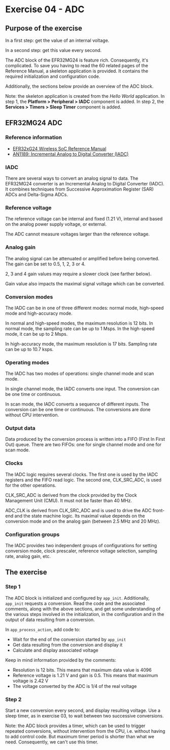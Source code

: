 # Exercise 04 - ADC

## Purpose of the exercise

In a first step: get the value of an internal voltage.

In a second step: get this value every second.

The ADC block of the EFR32MG24 is feature rich. Consequently, it's complicated. To save you having to read the 60 related pages of the Reference Manual, a skeleton application is provided. It contains the required initialization and configuration code.

Additionally, the sections below provide an overview of the ADC block.

Note: the skeleton application is created from the *Hello World* application. In step 1, the **Platform > Peripheral > IADC** component is added. In step 2, the **Services > Timers > Sleep Timer** component is added.

## EFR32MG24 ADC

### Reference information

* [EFR32xG24 Wireless SoC Reference Manual](https://www.silabs.com/documents/public/reference-manuals/efr32xg24-rm.pdf)
* [AN1189: Incremental Analog to Digital Converter (IADC)](https://www.silabs.com/documents/public/application-notes/an1189-efr32-iadc.pdf)

### IADC

There are several ways to convert an analog signal to data. The EFR32MG24 converter is an Incremental Analog to Digital Converter (IADC). It combines techniques from Successive Approximation Register (SAR) ADCs and Delta-Sigma ADCs.

### Reference voltage

The reference voltage can be internal and fixed (1.21 V), internal and based on the analog power supply voltage, or external.

The ADC cannot measure voltages larger than the reference voltage.

### Analog gain

The analog signal can be attenuated or amplified before being converted. The gain can be set to 0.5, 1, 2, 3 or 4.

2, 3 and 4 gain values may require a slower clock (see farther below).

Gain value also impacts the maximal signal voltage which can be converted.

### Conversion modes

The IADC can be in one of three different modes: normal mode, high-speed mode and high-accuracy mode.

In normal and high-speed modes, the maximum resolution is 12 bits. In normal mode, the sampling rate can be up to 1 Msps. In the high-speed mode, it can be up to 2 Msps.

In high-accuracy mode, the maximum resolution is 17 bits. Sampling rate can be up to 10.7 ksps.

### Operating modes

The IADC has two modes of operations: single channel mode and scan mode.

In single channel mode, the IADC converts one input. The conversion can be one time or continuous.

In scan mode, the IADC converts a sequence of different inputs. The conversion can be one time or continuous. The conversions are done without CPU intervention.

### Output data

Data produced by the conversion process is written into a FIFO (First In First Out) queue. There are two FIFOs: one for single channel mode and one for scan mode.

### Clocks

The IADC logic requires several clocks. The first one is used by the IADC registers and the FIFO read logic. The second one, CLK_SRC_ADC, is used for the other operations.

CLK_SRC_ADC is derived from the clock provided by the Clock Management Unit (CMU). It must not be faster than 40 MHz.

ADC_CLK is derived from CLK_SRC_ADC and is used to drive the ADC front-end and the state machine logic. Its maximal value depends on the conversion mode and on the analog gain (between 2.5 MHz and 20 MHz).

### Configuration groups

The IADC provides two independent groups of configurations for setting conversion mode, clock prescaler, reference voltage selection, sampling rate, analog gain, etc.

## The exercise

### Step 1

The ADC block is initialized and configured by `app_init`. Additionally, `app_init` requests a conversion. Read the code and the associated comments, along with the above sections, and get some understanding of the various steps involved in the initialization, in the configuration and in the output of data resulting from a conversion.

In `app_process_action`, add code to:
* Wait for the end of the conversion started by `app_init`
* Get data resulting from the conversion and display it
* Calculate and display associated voltage

Keep in mind information provided by the comments:
* Resolution is 12 bits. This means that maximum data value is 4096
* Reference voltage is 1.21 V and gain is 0.5. This means that maximum voltage is 2.42 V
* The voltage converted by the ADC is 1/4 of the real voltage

### Step 2

Start a new conversion every second, and display resulting voltage. Use a sleep timer, as in exercise 03, to wait between two successive conversions.

Note: the ADC block provides a timer, which can be used to trigger repeated conversions, without intervention from the CPU, i.e. without having to add control code. But maximum timer period is shorter than what we need. Consequently, we can't use this timer.